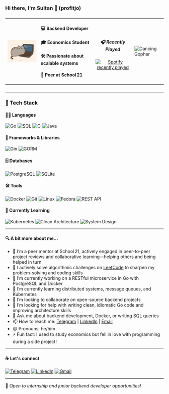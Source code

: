 ### Hi there, I'm Sultan 👋 (profitjo)

###

<table>
  <tr>
    <td>
      <img width="200" src="https://raw.githubusercontent.com/fate0/fate0/master/artwork/pusheencode.gif" alt="Profile Image" />
    </td>
    <td align="left" valign="middle">
      <h4>💻 Backend Developer</h4>
      <h4>🎓 Economics Student</h4>
      <h4>🛠️ Passionate about scalable systems</h4>
      <h4>🤝 Peer at School 21</h4>
    </td>
    <td align="center" valign="middle">
      <h5>🎧 Recently Played</h5>
      <a href="https://open.spotify.com/user/31mns3y67jq73bp3gyc77x4xvrji">
        <img src="https://spotify-recently-played-readme.vercel.app/api?user=31mns3y67jq73bp3gyc77x4xvrji&count=3" alt="Spotify recently played" />
      </a>
    </td>
    <td valign="middle">
      <img width="200" src="https://raw.githubusercontent.com/gist/GeekTree0101/05d338bb59109fc71871711c6fa49377/raw/e3e02536fd8e39e82b14e68fa953bac0dbed8a59/dancing-gopher.gif" alt="Dancing Gopher" />
    </td>
  </tr>
</table>


###

---

### 🚀 Tech Stack

#### 🧑‍💻 Languages
![Go](https://img.shields.io/badge/Go-00ADD8?style=for-the-badge&logo=go&logoColor=white)
![SQL](https://img.shields.io/badge/SQL-4479A1?style=for-the-badge&logo=mysql&logoColor=white)
![C](https://img.shields.io/badge/C-00599C?style=for-the-badge&logo=c&logoColor=white)
![Java](https://img.shields.io/badge/Java-007396?style=for-the-badge&logo=openjdk&logoColor=white)

#### 🧰 Frameworks & Libraries
![Gin](https://img.shields.io/badge/Gin-F00?style=for-the-badge&logo=go&logoColor=white)
![GORM](https://img.shields.io/badge/GORM-00ADD8?style=for-the-badge&logo=go&logoColor=white)

#### 🗄️ Databases
![PostgreSQL](https://img.shields.io/badge/PostgreSQL-4169E1?style=for-the-badge&logo=postgresql&logoColor=white)
![SQLite](https://img.shields.io/badge/SQLite-003B57?style=for-the-badge&logo=sqlite&logoColor=white)

#### 🛠️ Tools
![Docker](https://img.shields.io/badge/Docker-2496ED?style=for-the-badge&logo=docker&logoColor=white)
![Git](https://img.shields.io/badge/Git-F05032?style=for-the-badge&logo=git&logoColor=white)
![Linux](https://img.shields.io/badge/Linux-FCC624?style=for-the-badge&logo=linux&logoColor=black)
![Fedora](https://img.shields.io/badge/Fedora-51A2DA?style=for-the-badge&logo=fedora&logoColor=white)
![REST API](https://img.shields.io/badge/REST%20API-ff9800?style=for-the-badge&logo=json&logoColor=white)

#### 🌱 Currently Learning
![Kubernetes](https://img.shields.io/badge/Kubernetes-326CE5?style=for-the-badge&logo=kubernetes&logoColor=white)
![Clean Architecture](https://img.shields.io/badge/Clean%20Architecture-6C757D?style=for-the-badge)
![System Design](https://img.shields.io/badge/System%20Design-6C757D?style=for-the-badge)

---

#### 🔍 A bit more about me...

- 🤝 I’m a peer mentor at School 21, actively engaged in peer-to-peer project reviews and collaborative learning—helping others and being helped in turn
- 🧠 I actively solve algorithmic challenges on [LeetCode](https://leetcode.com/u/iViKPN7kZw/) to sharpen my problem-solving and coding skills
- 🔭 I’m currently working on a RESTful microservice in Go with PostgreSQL and Docker
- 🌱 I’m currently learning distributed systems, message queues, and Kubernetes
- 👯 I’m looking to collaborate on open-source backend projects
- 🤔 I’m looking for help with writing clean, idiomatic Go code and improving architecture skills
- 💬 Ask me about backend development, Docker, or writing SQL queries
- 📫 How to reach me: [Telegram](https://t.me/aasaur) | [LinkedIn](https://www.linkedin.com/in/sultan-djavgashev-702b72256/) | [Email](mailto:sultandjavgashev@gmail.com)
- 😄 Pronouns: he/him
- ⚡ Fun fact: I used to study economics but fell in love with programming during a side project!

---

#### ☕ Let's connect

[![Telegram](https://img.shields.io/badge/Telegram-2CA5E0?style=for-the-badge&logo=telegram&logoColor=white)](https://t.me/aasaur)
[![LinkedIn](https://img.shields.io/badge/LinkedIn-0A66C2?style=for-the-badge&logo=linkedin&logoColor=white)](https://www.linkedin.com/in/sultan-djavgashev-702b72256/)
[![Gmail](https://img.shields.io/badge/Gmail-D14836?style=for-the-badge&logo=gmail&logoColor=white)](mailto:sultandjavgashev@gmail.com)

---

📝 _Open to internship and junior backend developer opportunities!_
